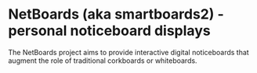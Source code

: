 NetBoards (aka smartboards2) - personal noticeboard displays
============

The NetBoards project aims to provide interactive digital noticeboards that augment the role of traditional corkboards or whiteboards.
